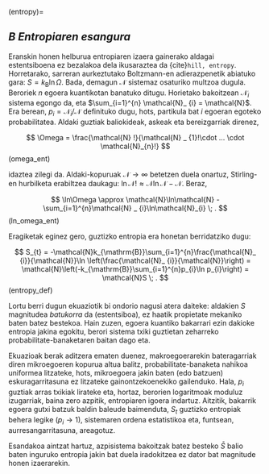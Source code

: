 (entropy)=
## **_B_** _Entropiaren esangura_

Eranskin honen helburua entropiaren izaera gainerako aldagai estentsiboena ez bezalakoa dela ikusaraztea da
{cite}`hill, entropy`. Horretarako, sarreran aurkeztutako Boltzmann-en adierazpenetik abiatuko gara: $S = k_{\mathrm{B}}\ln\Omega$. Bada, demagun $\mathcal{N}$ sistemaz osaturiko multzoa dugula. Beroriek $n$ egoera kuantikotan banatuko ditugu. Horietako bakoitzean $\mathcal{N} _ {i}$ sistema egongo da, eta $\sum_{i=1}^{n} \mathcal{N}_ {i} = \mathcal{N}$. Era berean, $p_{i} = \mathcal{N}_{i}/\mathcal{N}$ definituko dugu, hots, partikula bat $i$ egoeran egoteko probabilitatea. Aldaki guztiak baliokideak, askeak eta bereizgarriak direnez,

$$
\Omega = \frac{\mathcal{N} !}{\mathcal{N} _ {1}!\cdot ... \cdot \mathcal{N}_{n}!}
$$ (omega_ent)

idaztea zilegi da. Aldaki-kopuruak $\mathcal{N}\rightarrow\infty$ betetzen duela onartuz, Stirling-en hurbilketa erabiltzea daukagu: $\ln \mathcal{N}! \approx \mathcal{N}\ln\mathcal{N} - \mathcal{N}$. Beraz,

$$
\ln\Omega \approx \mathcal{N}\ln\mathcal{N} - \sum_{i=1}^{n}\mathcal{N} _ {i}\ln\mathcal{N}_{i} \; .
$$ (ln_omega_ent)

Eragiketak eginez gero, guztizko entropia era honetan berridatziko dugu:

$$
 S_{t} = -\mathcal{N}k_{\mathrm{B}}\sum_{i=1}^{n}\frac{\mathcal{N}_ {i}}{\mathcal{N}}\ln \left(\frac{\mathcal{N}_ {i}}{\mathcal{N}}\right) = \mathcal{N}\left(-k_{\mathrm{B}}\sum_{i=1}^{n}p_{i}\ln p_{i}\right) = \mathcal{N}S \; .
 $$ (entropy_def)

 Lortu berri dugun ekuaziotik bi ondorio nagusi atera daiteke: aldakien $S$ magnitudea _batukorra_ da (estentsiboa), ez haatik propietate mekaniko baten batez bestekoa. Hain zuzen, egoera kuantiko bakarrari ezin dakioke entropia jakina egokitu, berori sistema txiki guztietan zeharreko probabilitate-banaketaren baitan dago eta.

 Ekuazioak berak aditzera ematen duenez, makroegoerarekin bateragarriak diren mikroegoeren kopurua altua balitz, probabilitate-banaketa nahikoa uniformea litzateke, hots, mikroegoera jakin baten (edo batzuen) eskuragarritasuna ez litzateke gainontzekoenekiko gailenduko. Hala, $p_{i}$ guztiak arras txikiak lirateke eta, hortaz, berorien logaritmoak moduluz izugarriak, baina zero azpitik, entropiaren igoera indartuz. Aitzitik, bakarrik egoera gutxi batzuk baldin baleude baimenduta, $S_{t}$ guztizko entropiak behera legike $(p_{i}\rightarrow 1)$, sistemaren ordena estatistikoa eta, funtsean, aurresangarritasuna, areagotuz.

 Esandakoa aintzat hartuz, azpisistema bakoitzak batez besteko $\bar{S}$ balio baten inguruko entropia jakin bat duela iradokitzea ez dator bat magnitude honen izaerarekin.
